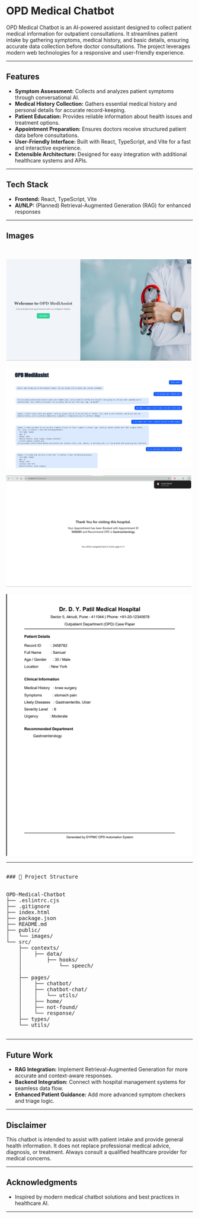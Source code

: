 # OPD Medical Chatbot

OPD Medical Chatbot is an AI-powered assistant designed to collect patient medical information for outpatient consultations. It streamlines patient intake by gathering symptoms, medical history, and basic details, ensuring accurate data collection before doctor consultations. The project leverages modern web technologies for a responsive and user-friendly experience.

---

## Features

- **Symptom Assessment:** Collects and analyzes patient symptoms through conversational AI.
- **Medical History Collection:** Gathers essential medical history and personal details for accurate record-keeping.
- **Patient Education:** Provides reliable information about health issues and treatment options.
- **Appointment Preparation:** Ensures doctors receive structured patient data before consultations.
- **User-Friendly Interface:** Built with React, TypeScript, and Vite for a fast and interactive experience.
- **Extensible Architecture:** Designed for easy integration with additional healthcare systems and APIs.

---

## Tech Stack

- **Frontend:** React, TypeScript, Vite
- **AI/NLP:** (Planned) Retrieval-Augmented Generation (RAG) for enhanced responses

---
## Images

<br>
<br>
<img src="https://raw.githubusercontent.com/SohamJoshi25/OPD-Medical-Chatbot/refs/heads/main/public/images/Home.png" alt="Home Page" width="500">
<br>
<br>
<img src="https://raw.githubusercontent.com/SohamJoshi25/OPD-Medical-Chatbot/refs/heads/main/public/images/fullchat.png" alt="Farmer Market Prices" width="500">
<br>
<br>
<img src="https://raw.githubusercontent.com/SohamJoshi25/OPD-Medical-Chatbot/refs/heads/main/public/images/result.png" alt="Farmer Market Prices" width="500">
<br>
<br>
<img src="https://raw.githubusercontent.com/SohamJoshi25/OPD-Medical-Chatbot/refs/heads/main/public/images/casepaper.png" alt="Farmer Market Prices" width="500">

---

<pre lang="markdown"> 
### 📁 Project Structure 


OPD-Medical-Chatbot 
├── .eslintrc.cjs 
├── .gitignore 
├── index.html 
├── package.json 
├── README.md 
├── public/ 
│   └── images/ 
└── src/ 
    ├── contexts/ 
    │    ├── data/ 
    │        ├── hooks/ 
    │            └── speech/ 
    │                
    ├── pages/ 
    │    ├── chatbot/ 
    │    ├── chatbot-chat/ 
    │    │   └── utils/ 
    │    ├── home/ 
    │    ├── not-found/ 
    │    └── response/ 
    ├── types/ 
    └── utils/ 
 </pre>

---

## Future Work

- **RAG Integration:** Implement Retrieval-Augmented Generation for more accurate and context-aware responses.
- **Backend Integration:** Connect with hospital management systems for seamless data flow.
- **Enhanced Patient Guidance:** Add more advanced symptom checkers and triage logic.

---

## Disclaimer

This chatbot is intended to assist with patient intake and provide general health information. It does not replace professional medical advice, diagnosis, or treatment. Always consult a qualified healthcare provider for medical concerns.

---

## Acknowledgments

- Inspired by modern medical chatbot solutions and best practices in healthcare AI.

---
